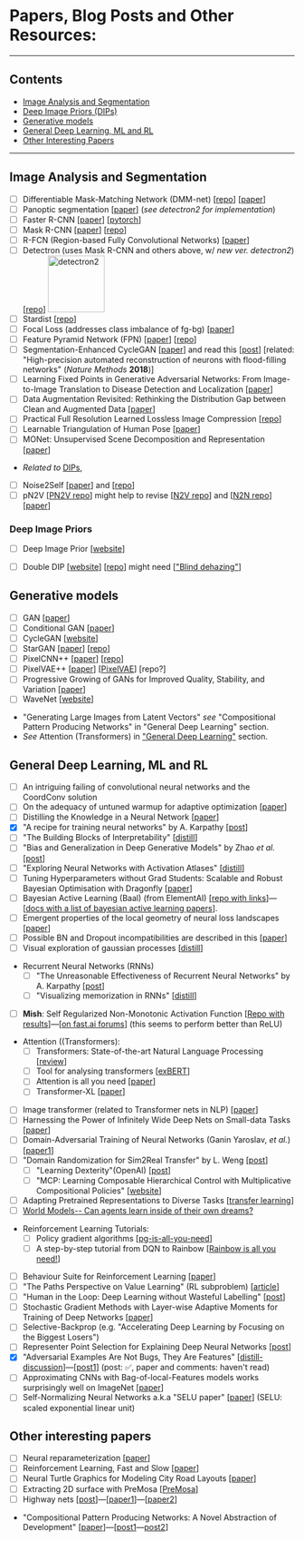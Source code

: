 # Papers, Blog Posts and Other Resources:
---
## Contents

- [Image Analysis and Segmentation](#image-analysis-and-segmentation)
 - [Deep Image Priors (DIPs)](#deep-image-priors)
- [Generative models](#generative-models)
- [General Deep Learning, ML and RL](#general-deep-learning-ml-and-rl)
- [Other Interesting Papers](#other-interesting-papers)
---
## Image Analysis and Segmentation
* [ ] Differentiable Mask-Matching Network (DMM-net)
[[repo](https://github.com/ZENGXH/DMM_Net)]
[[paper](https://www.cs.toronto.edu/~xiaohui/dmm/paper/dmmnet_iccv19.pdf)]
* [ ] Panoptic segmentation
[[paper](https://arxiv.org/abs/1801.00868)] (_see detectron2 for implementation_)
* [ ] Faster R-CNN
[[paper](https://arxiv.org/abs/1506.01497)]
[[pytorch](https://github.com/ZENGXH/faster-rcnn.pytorch)]
* [ ] Mask R-CNN
[[paper](https://arxiv.org/abs/1703.06870)]
[[repo](https://github.com/facebookresearch/maskrcnn-benchmark)]
* [ ] R-FCN (Region-based Fully Convolutional Networks)
[[paper](https://arxiv.org/abs/1605.06409)]
* [ ] Detectron (uses Mask R-CNN and others above, w/ _new ver. detectron2_)
[[repo](https://github.com/facebookresearch/Detectron)]
[<img src="https://github.com/facebookresearch/detectron2/blob/master/.github/Detectron2-Logo-Horz.svg" alt="detectron2" width="100"/>](https://github.com/facebookresearch/detectron2/blob/master/README.md)
* [ ] Stardist
[[repo](https://github.com/mpicbg-csbd/stardist)]
* [ ] Focal Loss (addresses class imbalance of fg-bg)
[[paper](https://arxiv.org/abs/1708.02002)]
* [ ] Feature Pyramid Network (FPN)
[[paper](https://arxiv.org/abs/1612.03144)]
[[repo](https://github.com/jwyang/fpn.pytorch)]
* [ ] Segmentation-Enhanced CycleGAN
[[paper](https://www.biorxiv.org/content/10.1101/548081v1)] and read this
[[post](https://ai.googleblog.com/2019/08/an-interactive-automated-3d.html?m=1)]
[related: "High-precision automated reconstruction of neurons with flood-filling networks" (_Nature Methods_ __2018__)]
* [ ] Learning Fixed Points in Generative Adversarial Networks:
From Image-to-Image Translation to Disease Detection and Localization
[[paper](https://arxiv.org/abs/1908.06965)]
* [ ] Data Augmentation Revisited: Rethinking the Distribution Gap between Clean and Augmented Data
[[paper](https://arxiv.org/abs/1909.09148)]
* [ ] Practical Full Resolution Learned Lossless Image Compression
[[repo](https://github.com/fab-jul/L3C-PyTorch#citation)]
* [ ] Learnable Triangulation of Human Pose
[[paper](https://arxiv.org/abs/1905.05754)]
* [ ] MONet: Unsupervised Scene Decomposition and Representation
[[paper](https://arxiv.org/abs/1901.11390)]
* _Related to_ [DIPs](#deep-image-priors), 
* [ ] Noise2Self
[[paper](https://arxiv.org/abs/1901.11365)] and
[[repo](https://github.com/czbiohub/noise2self)]
* [ ] pN2V
[[PN2V repo](https://github.com/juglab/pn2v)] might help to revise
[[N2V repo](https://github.com/juglab/n2v)] and
[[N2N repo](https://github.com/NVlabs/noise2noise)]
[[paper](https://arxiv.org/abs/1803.04189)]

### Deep Image Priors
* [ ] Deep Image Prior
[[website](https://dmitryulyanov.github.io/deep_image_prior)]
* [ ] Double DIP
[[website](http://www.wisdom.weizmann.ac.il/~vision/DoubleDIP/)]
[[repo](https://github.com/yossigandelsman/DoubleDIP)] might need
[["Blind dehazing"](https://github.com/YuvalBahat/Dehazing-Airlight-estimation)]


## Generative models
* [ ] GAN
[[paper](https://arxiv.org/abs/1406.2661)]
* [ ] Conditional GAN
[[paper](https://arxiv.org/abs/1411.1784?utm_campaign=The%20Batch&utm_source=hs_email&utm_medium=email&utm_content=77587488&_hsenc=p2ANqtz--i5nQIm7lOwKMygW3rZvR9W1dgbq-yKtBIuLO0OdAbVFexTcWQvh6d5jHGk0Fj2Et8vhqTYcnuCs9ITplGKwlHIvmXag&_hsmi=77587488)]
* [ ] CycleGAN
[[website](https://junyanz.github.io/CycleGAN/)]
* [ ] StarGAN
[[paper](https://arxiv.org/abs/1711.09020)]
[[repo](https://github.com/yunjey/StarGAN)]
* [ ] PixelCNN++ 
[[paper](https://openreview.net/pdf?id=BJrFC6ceg)]
[[repo](https://github.com/openai/pixel-cnn)]
* [ ] PixelVAE++ 
[[paper](https://arxiv.org/abs/1908.09948)]
[[PixelVAE](https://arxiv.org/abs/1702.08658)]
[repo?]
* [ ] Progressive Growing of GANs for Improved Quality, Stability, and Variation
[[paper](https://arxiv.org/abs/1710.10196)]
* [ ] WaveNet
[[website](https://deepmind.com/blog/article/wavenet-generative-model-raw-audio)]
* "Generating Large Images from Latent Vectors" _see_ "Compositional Pattern Producing Networks" in "General Deep Learning" section.
* _See_ Attention (Transformers) in ["General Deep Learning"](#general-deep-learning-ml-and-rl) section.

## General Deep Learning, ML and RL
* [ ] An intriguing failing of convolutional neural networks and the CoordConv solution
* [ ] On the adequacy of untuned warmup for adaptive optimization [[paper](https://arxiv.org/abs/1910.04209)]
* [ ] Distilling the Knowledge in a Neural Network [[paper](https://arxiv.org/abs/1503.02531)]
* [x] "A recipe for training neural networks" by A. Karpathy [[post](http://karpathy.github.io/2019/04/25/recipe/)]
* [ ] "The Building Blocks of Interpretability" [[distill](https://distill.pub/2018/building-blocks/)]
* [ ] "Bias and Generalization in Deep Generative Models" by Zhao *et al.* [[post](https://ermongroup.github.io/blog/bias-and-generalization-dgm/)]
* [ ] "Exploring Neural Networks with Activation Atlases" [[distill](https://distill.pub/2019/activation-atlas/)]
* [ ] Tuning Hyperparameters without Grad Students: Scalable and Robust Bayesian Optimisation with Dragonfly [[paper](https://arxiv.org/abs/1903.06694)]
* [ ] Bayesian Active Learning (Baal) (from ElementAI) [[repo with links](https://github.com/ElementAI/baal)]—[[docs with a list of bayesian active learning papers](https://baal.readthedocs.io/en/latest/)].
* [ ] Emergent properties of the local geometry of neural loss landscapes [[paper](https://arxiv.org/abs/1910.05929)]
* [ ] Possible BN and Dropout incompatibilities are described in this [[paper](https://arxiv.org/abs/1801.05134)]
* [ ] Visual exploration of gaussian processes [[distill](https://distill.pub/2019/visual-exploration-gaussian-processes/)]
* Recurrent Neural Networks (RNNs)
  * [ ] "The Unreasonable Effectiveness of Recurrent Neural Networks" by A. Karpathy [[post](http://karpathy.github.io/2015/05/21/rnn-effectiveness/)]
  * [ ] "Visualizing memorization in RNNs" [[distill](https://distill.pub/2019/memorization-in-rnns/)]
* [ ] __Mish__: Self Regularized Non-Monotonic Activation Function [[Repo with results](https://github.com/digantamisra98/Mish)]—[[on fast.ai forums](https://forums.fast.ai/t/meet-mish-new-activation-function-possible-successor-to-relu/53299)] (this seems to perform better than ReLU)
* Attention ((Transformers):
  * [ ] Transformers: State-of-the-art Natural Language Processing [[review](https://arxiv.org/abs/1910.03771)]
  * [ ] Tool for analysing transformers [[exBERT](http://exbert.net/)]
  * [ ] Attention is all you need [[paper](https://arxiv.org/abs/1706.03762)]
  * [ ] Transformer-XL [[paper](https://arxiv.org/abs/1901.02860)]
* [ ] Image transformer (related to Transformer nets in NLP) [[paper](https://arxiv.org/abs/1802.05751)]
* [ ] Harnessing the Power of Infinitely Wide Deep Nets on Small-data Tasks [[paper](https://arxiv.org/abs/1910.01663)]
* [ ] Domain-Adversarial Training of Neural Networks (Ganin Yaroslav, _et al._) [[paper1](http://www.jmlr.org/papers/volume17/15-239/15-239.pdf)]
* [ ] "Domain Randomization for Sim2Real Transfer" by L. Weng [[post](https://lilianweng.github.io/lil-log/2019/05/05/domain-randomization.html)]
  * [ ] "Learning Dexterity"(OpenAI) [[post](https://openai.com/blog/learning-dexterity/)]
  * [ ] "MCP: Learning Composable Hierarchical Control with Multiplicative Compositional Policies" [[website](https://xbpeng.github.io/projects/MCP/)]
* [ ] Adapting Pretrained Representations to Diverse Tasks [[transfer learning](https://arxiv.org/pdf/1903.05987.pdf)]
* [ ] [World Models-- Can agents learn inside of their own dreams?](https://worldmodels.github.io)
* Reinforcement Learning Tutorials:
  * [ ] Policy gradient algorithms [[pg-is-all-you-need](https://github.com/MrSyee/pg-is-all-you-need)]
  * [ ] A step-by-step tutorial from DQN to Rainbow [[Rainbow is all you need!](https://github.com/Curt-Park/rainbow-is-all-you-need)]
* [ ] Behaviour Suite for Reinforcement Learning [[paper](https://arxiv.org/abs/1908.03568)]
* [ ] "The Paths Perspective on Value Learning" (RL subproblem) [[article](https://distill.pub/2019/paths-perspective-on-value-learning/)]
* [ ] "Human in the Loop: Deep Learning without Wasteful Labelling" [[post](https://oatml.cs.ox.ac.uk/blog/2019/06/24/batchbald.html)]
* [ ] Stochastic Gradient Methods with Layer-wise Adaptive Moments for Training of Deep Networks [[paper](https://arxiv.org/abs/1905.11286)]
* [ ] Selective-Backprop (e.g. "Accelerating Deep Learning by Focusing on the Biggest Losers")
* [ ] Representer Point Selection for Explaining Deep Neural Networks [[post](https://blog.ml.cmu.edu/2019/04/19/representer-point-selection-explain-dnn/)]
* [x] "Adversarial Examples Are Not Bugs, They Are Features" [[distill-discussion](https://distill.pub/2019/advex-bugs-discussion/)]—[[post1](http://gradientscience.org/adv/)] (post: :white_check_mark:, paper and comments: haven't read)
* [ ] Approximating CNNs with Bag-of-local-Features models works surprisingly well on ImageNet [[paper](https://arxiv.org/abs/1904.00760)]
* [ ] Self-Normalizing Neural Networks a.k.a "SELU paper" [[paper](https://arxiv.org/abs/1706.02515)] (SELU: scaled exponential linear unit)

## Other interesting papers
* [ ] Neural reparameterization [[paper](https://arxiv.org/abs/1909.04240)]
* [ ] Reinforcement Learning, Fast and Slow [[paper](https://www.cell.com/trends/cognitive-sciences/fulltext/S1364-6613(19)30061-0)]
* [ ] Neural Turtle Graphics for Modeling City Road Layouts [[paper](https://arxiv.org/abs/1910.02055)]
* [ ] Extracting 2D surface with PreMosa [[PreMosa](https://cblasse.github.io/premosa/example.html)]
* [ ] Highway nets [[post](http://people.idsia.ch/~juergen/highway-networks.html)]—[[paper1](https://arxiv.org/abs/1507.06228)]—[[paper2](https://arxiv.org/abs/1612.07771)]
* "Compositional Pattern Producing Networks: A Novel Abstraction of Development" [[paper](https://eplex.cs.ucf.edu/papers/stanley_gpem07.pdf)]—[[post1](http://blog.otoro.net/2016/04/01/generating-large-images-from-latent-vectors/)—[post2](http://blog.otoro.net/2016/06/02/generating-large-images-from-latent-vectors-part-two/)]
